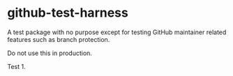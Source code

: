 # github-test-harness

A test package with no purpose except for testing GitHub maintainer related features such as branch protection.

Do not use this in production.

Test 1.
